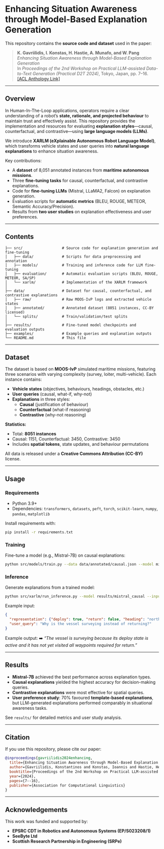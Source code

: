 # Enhancing Situation Awareness through Model-Based Explanation Generation

This repository contains the **source code and dataset** used in the paper:

> **K. Gavriilidis, I. Konstas, H. Hastie, A. Munafo, and W. Pang**  
> *Enhancing Situation Awareness through Model-Based Explanation Generation*  
> In *Proceedings of the 2nd Workshop on Practical LLM-assisted Data-to-Text Generation (Practical D2T 2024)*, Tokyo, Japan, pp. 7–16.  
> [[ACL Anthology Link]](https://aclanthology.org/2024.practicald2t-1.2)

---

## Overview

In Human-In-The-Loop applications, operators require a clear understanding of a robot’s **state, rationale, and projected behaviour** to maintain trust and effectively assist. This repository provides the implementation and resources for evaluating **explanation styles**—causal, counterfactual, and contrastive—using **large language models (LLMs)**.

We introduce **XARLM (eXplainable Autonomous Robot Language Model)**, which transforms vehicle states and user queries into **natural language explanations** to enhance situation awareness.

Key contributions:
- A **dataset** of 8,051 annotated instances from **maritime autonomous missions**.  
- Three **fine-tuning tasks** for causal, counterfactual, and contrastive explanations.  
- Code for **fine-tuning LLMs** (Mistral, LLaMA2, Falcon) on explanation generation.  
- Evaluation scripts for **automatic metrics** (BLEU, ROUGE, METEOR, Semantic Accuracy/Precision).  
- Results from **two user studies** on explanation effectiveness and user preferences.  

---

## Contents

```
├── src/                  # Source code for explanation generation and fine-tuning
│   ├── data/             # Scripts for data preprocessing and annotation
│   ├── models/           # Training and inference code for LLM fine-tuning
│   ├── evaluation/       # Automatic evaluation scripts (BLEU, ROUGE, METEOR, SA/SP)
│   └── xarlm/            # Implementation of the XARLM framework
│
├── data/                 # Dataset for causal, counterfactual, and contrastive explanations
│   ├── raw/              # Raw MOOS-IvP logs and extracted vehicle states
│   ├── annotated/        # Annotated dataset (8051 instances, CC-BY licensed)
│   └── splits/           # Train/validation/test splits
│
├── results/              # Fine-tuned model checkpoints and evaluation outputs
├── examples/             # Example queries and explanation outputs
└── README.md             # This file
```

---

## Dataset

The dataset is based on **MOOS-IvP** simulated maritime missions, featuring three scenarios with varying complexity (survey, loiter, multi-vehicle). Each instance contains:
- **Vehicle states** (objectives, behaviours, headings, obstacles, etc.)  
- **User queries** (causal, what-if, why-not)  
- **Explanations** in three styles:  
  - **Causal** (justification of behaviour)  
  - **Counterfactual** (what-if reasoning)  
  - **Contrastive** (why-not reasoning)  

**Statistics:**
- Total: **8051 instances**  
- Causal: 1151, Counterfactual: 3450, Contrastive: 3450  
- Includes **spatial tokens**, state updates, and behaviour permutations  

All data is released under a **Creative Commons Attribution (CC-BY)** license.

---

## Usage

### Requirements
- Python 3.9+
- Dependencies: `transformers`, `datasets`, `peft`, `torch`, `scikit-learn`, `numpy`, `pandas`, `matplotlib`

Install requirements with:
```bash
pip install -r requirements.txt
```

### Training
Fine-tune a model (e.g., Mistral-7B) on causal explanations:
```bash
python src/models/train.py --data data/annotated/causal.json --model mistral-7b --task causal
```

### Inference
Generate explanations from a trained model:
```bash
python src/xarlm/run_inference.py --model results/mistral_causal --input examples/query.json
```

Example input:
```json
{
  "representation": {"deploy": true, "return": false, "heading": "northwest", "active_behaviour": "survey"},
  "user_query": "Why is the vessel surveying instead of returning?"
}
```

Example output:
➡️ *“The vessel is surveying because its deploy state is active and it has not yet visited all waypoints required for return.”*

---

## Results

- **Mistral-7B** achieved the best performance across explanation types.  
- **Causal explanations** yielded the highest accuracy for decision-making queries.  
- **Contrastive explanations** were most effective for spatial queries.  
- **User preference study**: 70% favoured **template-based explanations**, but LLM-generated explanations performed comparably in situational awareness tasks.  

See `results/` for detailed metrics and user study analysis.

---

## Citation

If you use this repository, please cite our paper:

```bibtex
@inproceedings{gavriilidis2024enhancing,
  title={Enhancing Situation Awareness through Model-Based Explanation Generation},
  author={Gavriilidis, Konstantinos and Konstas, Ioannis and Hastie, Helen and Munafo, Andrea and Pang, Wei},
  booktitle={Proceedings of the 2nd Workshop on Practical LLM-assisted Data-to-Text Generation},
  year={2024},
  pages={7--16},
  publisher={Association for Computational Linguistics}
}
```

---

## Acknowledgements

This work was funded and supported by:  
- **EPSRC CDT in Robotics and Autonomous Systems (EP/S023208/1)**  
- **SeeByte Ltd**  
- **Scottish Research Partnership in Engineering (SRPe)**
